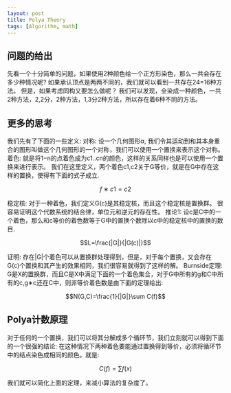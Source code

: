 ```yaml
---
layout: post
title: Polya Theory
tags: [Algorithm, math]
---
```

## 问题的给出
先看一个十分简单的问题，如果使用2种颜色给一个正方形染色，那么一共会存在多少种情况呢?
如果承认顶点是两两不同的，我们就可以看到一共存在24=16种方法。
但是，如果考虑同构又要怎么做呢？
我们可以发现，全染成一种颜色，一共2种方法，2,2分，2种方法，1,3分2种方法，所以存在着6种不同的方法。

## 更多的思考
我们先有了下面的一些定义:
对称: 设一个几何图形α, 我们令其运动到和其本身重合的图形叫做这个几何图形的一个对称，我们可以使用一个置换来表示这个对称。
着色: 就是将1−n的点着色成为c1..cn的颜色，这样的关系同样也是可以使用一个置换来进行表示。
我们在这里定义，两个着色c1,c2关于G等价，就是在G中存在这样的置换，使得有下面的式子成立.

$$f∗c1=c2$$

稳定核: 对于一种着色，我们定义G(c)是其稳定核，而且这个稳定核是置换群。
很容易证明这个代数系统的结合律，单位元和逆元的存在性。
推论1: 设c是C中的一个着色，那么和c等价的着色数等于G中的置换个数除以c中的稳定核中的置换的数目.

$$L=\frac{|G|}{|G(c)|}$$

证明:
存在|G|个着色可以从置换群处理得到，但是，对于每个置换，又会存在G(c)个置换和其产生的效果相同，我们很容易就得到了这样的解。
Burnside定理: G是X的置换群，而且C是X中满足下面的一个着色集合，对于G中所有的g和C中所有的c,g∗c还在C中，则非等价着色数是由下面的定理给出:

$$N(G,C)=\frac{1}{|G|}\sum C(f)$$

## Polya计数原理
对于任何的一个置换，我们可以将其分解成多个循环节，我们立刻就可以得到下面的一个很强的结论:
在这种情况下两种着色要能通过置换得到等价，必须将循环节中的结点染色成相同的颜色。就是:

$$C(f)=\sum f(x)$$

我们就可以简化上面的定理，来减小算法的复杂度了。

